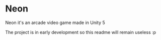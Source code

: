 # Neon
Neon it's an arcade video game made in Unity 5

The project is in early development so this readme will remain useless :p
